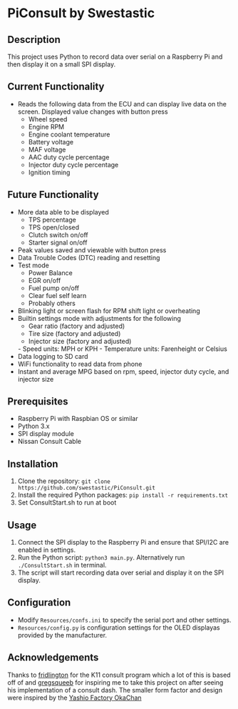 # PiConsult by Swestastic

## Description

This project uses Python to record data over serial on a Raspberry Pi and then display it on a small SPI display.

## Current Functionality

- Reads the following data from the ECU and can display live data on the screen. Displayed value changes with button press
  - Wheel speed
  - Engine RPM
  - Engine coolant temperature
  - Battery voltage
  - MAF voltage
  - AAC duty cycle percentage
  - Injector duty cycle percentage
  - Ignition timing

## Future Functionality

- More data able to be displayed
  - TPS percentage
  - TPS open/closed
  - Clutch switch on/off
  - Starter signal on/off
- Peak values saved and viewable with button press
- Data Trouble Codes (DTC) reading and resetting
- Test mode
  - Power Balance
  - EGR on/off
  - Fuel pump on/off
  - Clear fuel self learn
  - Probably others
- Blinking light or screen flash for RPM shift light or overheating
- Builtin settings mode with adjustments for the following
  - Gear ratio (factory and adjusted)
  - Tire size (factory and adjusted)
  - Injector size (factory and adjusted) 
  <!-- Idk how injector duty cycle behaves with a chipped ECU, which you would need if you're running different injector sizes --!>
  - Speed units: MPH or KPH
  - Temperature units: Farenheight or Celsius
- Data logging to SD card
- WiFi functionality to read data from phone
- Instant and average MPG based on rpm, speed, injector duty cycle, and injector size

## Prerequisites

- Raspberry Pi with Raspbian OS or similar
- Python 3.x
- SPI display module
- Nissan Consult Cable

## Installation

1. Clone the repository: `git clone https://github.com/swestastic/PiConsult.git`
2. Install the required Python packages: `pip install -r requirements.txt`
3. Set ConsultStart.sh to run at boot

## Usage

1. Connect the SPI display to the Raspberry Pi and ensure that SPI/I2C are enabled in settings.
2. Run the Python script: `python3 main.py`. Alternatively run `./ConsultStart.sh` in terminal.
3. The script will start recording data over serial and display it on the SPI display.

## Configuration

- Modify `Resources/confs.ini` to specify the serial port and other settings. 
- `Resources/config.py` is configuration settings for the OLED displayas provided by the manufacturer.

## Acknowledgements

Thanks to [fridlington](https://github.com/fridlington) for the K11 consult program which a lot of this is based off of and [gregsqueeb](https://github.com/gregsqueeb) for inspiring me to take this project on after seeing his implementation of a consult dash. The smaller form factor and design were inspired by the [Yashio Factory OkaChan](https://yashiofactory.co.jp/en/product/okachan-water-temp-3/)